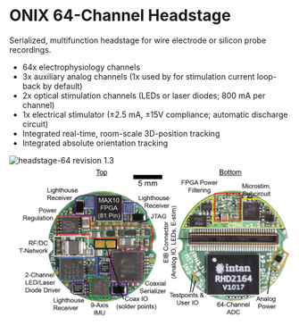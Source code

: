 # ONIX 64-Channel Headstage
Serialized, multifunction headstage for wire electrode or silicon probe recordings.

- 64x electrophysiology channels
- 3x auxiliary analog channels (1x used by for stimulation current loop-back by
  default)
- 2x optical stimulation channels (LEDs or laser diodes; 800 mA per channel)
- 1x electrical stimulator (±2.5 mA, ±15V compliance; automatic discharge circuit)
- Integrated real-time, room-scale 3D-position tracking
- Integrated absolute orientation tracking

![headstage-64 revision 1.3](./resources/headstage-64_1r3_tether.jpg.png)
![headstage-64 revision 1.1 with descriptions](./resources/headstage-64_1r1_callout.png)
